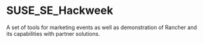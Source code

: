 # SUSE_SE_Hackweek
A set of tools for marketing events as well as demonstration of Rancher and its capabilities with partner solutions.
